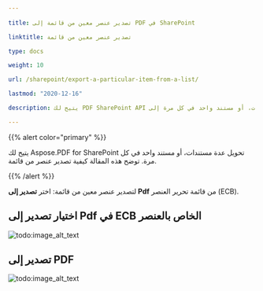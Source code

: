 ```yaml
---
  
title: تصدير عنصر معين من قائمة إلى PDF في SharePoint

linktitle: تصدير عنصر معين من قائمة

type: docs

weight: 10

url: /sharepoint/export-a-particular-item-from-a-list/

lastmod: "2020-12-16"

description: يتيح لك PDF SharePoint API تحويل عدة مستندات، أو مستند واحد في كل مرة إلى PDF كما هو موضح في هذه المقالة.

---
```




{{% alert color="primary" %}}



يتيح لك Aspose.PDF for SharePoint تحويل عدة مستندات، أو مستند واحد في كل مرة. توضح هذه المقالة كيفية تصدير عنصر من قائمة.



{{% /alert %}}



لتصدير عنصر معين من قائمة: اختر **تصدير إلى Pdf** من قائمة تحرير العنصر (ECB).



## **اختيار تصدير إلى Pdf في ECB الخاص بالعنصر**



![todo:image_alt_text](export-a-particular-item-from-a-list_1.png)







## **تصدير إلى PDF**



![todo:image_alt_text](export-a-particular-item-from-a-list_2.png)